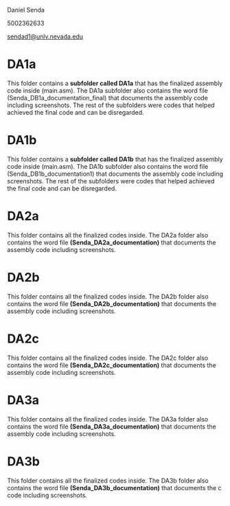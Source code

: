 Daniel Senda

5002362633

sendad1@unlv.nevada.edu

# DA1a
This folder contains a **subfolder called DA1a** that has the finalized assembly code inside (main.asm). The DA1a subfolder also contains the word file (Senda_DB1a_documentation_final) that documents the assembly code including screenshots. The rest of the subfolders were codes that helped achieved the final code and can be disregarded.

# DA1b
This folder contains a **subfolder called DA1b** that has the finalized assembly code inside (main.asm). The DA1b subfolder also contains the word file (Senda_DB1b_documentation1) that documents the assembly code including screenshots. The rest of the subfolders were codes that helped achieved the final code and can be disregarded.

# DA2a
This folder contains all the finalized codes inside. The DA2a folder also contains the word file **(Senda_DA2a_documentation)** that documents the assembly code including screenshots.

# DA2b
This folder contains all the finalized codes inside. The DA2b folder also contains the word file **(Senda_DA2b_documentation)** that documents the assembly code including screenshots.

# DA2c
This folder contains all the finalized codes inside. The DA2c folder also contains the word file **(Senda_DA2c_documentation)** that documents the assembly code including screenshots.

# DA3a
This folder contains all the finalized codes inside. The DA3a folder also contains the word file **(Senda_DA3a_documentation)** that documents the assembly code including screenshots.

# DA3b
This folder contains all the finalized codes inside. The DA3b folder also contains the word file **(Senda_DA3b_documentation)** that documents the c code including screenshots.
